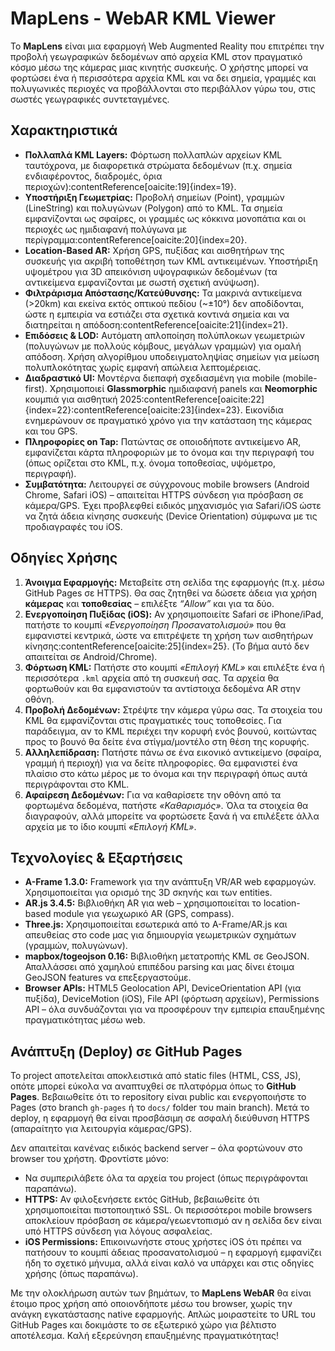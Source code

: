 # MapLens - WebAR KML Viewer

Το **MapLens** είναι μια εφαρμογή Web Augmented Reality που επιτρέπει την προβολή γεωγραφικών δεδομένων από αρχεία KML στον πραγματικό κόσμο μέσω της κάμερας μιας κινητής συσκευής. Ο χρήστης μπορεί να φορτώσει ένα ή περισσότερα αρχεία KML και να δει σημεία, γραμμές και πολυγωνικές περιοχές να προβάλλονται στο περιβάλλον γύρω του, στις σωστές γεωγραφικές συντεταγμένες.

## Χαρακτηριστικά
- **Πολλαπλά KML Layers:** Φόρτωση πολλαπλών αρχείων KML ταυτόχρονα, με διαφορετικά στρώματα δεδομένων (π.χ. σημεία ενδιαφέροντος, διαδρομές, όρια περιοχών):contentReference[oaicite:19]{index=19}.
- **Υποστήριξη Γεωμετρίας:** Προβολή σημείων (Point), γραμμών (LineString) και πολυγώνων (Polygon) από το KML. Τα σημεία εμφανίζονται ως σφαίρες, οι γραμμές ως κόκκινα μονοπάτια και οι περιοχές ως ημιδιαφανή πολύγωνα με περίγραμμα:contentReference[oaicite:20]{index=20}.
- **Location-Based AR:** Χρήση GPS, πυξίδας και αισθητήρων της συσκευής για ακριβή τοποθέτηση των KML αντικειμένων. Υποστήριξη υψομέτρου για 3D απεικόνιση υψογραφικών δεδομένων (τα αντικείμενα εμφανίζονται με σωστή σχετική ανύψωση).
- **Φιλτράρισμα Απόστασης/Κατεύθυνσης:** Τα μακρινά αντικείμενα (>20km) και εκείνα εκτός οπτικού πεδίου (~±10°) δεν αποδίδονται, ώστε η εμπειρία να εστιάζει στα σχετικά κοντινά σημεία και να διατηρείται η απόδοση:contentReference[oaicite:21]{index=21}.
- **Επιδόσεις & LOD:** Αυτόματη απλοποίηση πολύπλοκων γεωμετριών (πολυγώνων με πολλούς κόμβους, μεγάλων γραμμών) για ομαλή απόδοση. Χρήση αλγορίθμου υποδειγματοληψίας σημείων για μείωση πολυπλοκότητας χωρίς εμφανή απώλεια λεπτομέρειας.
- **Διαδραστικό UI:** Μοντέρνα διεπαφή σχεδιασμένη για mobile (mobile-first). Χρησιμοποιεί **Glassmorphic** ημιδιαφανή panels και **Neomorphic** κουμπιά για αισθητική 2025:contentReference[oaicite:22]{index=22}:contentReference[oaicite:23]{index=23}. Εικονίδια ενημερώνουν σε πραγματικό χρόνο για την κατάσταση της κάμερας και του GPS.
- **Πληροφορίες on Tap:** Πατώντας σε οποιοδήποτε αντικείμενο AR, εμφανίζεται κάρτα πληροφοριών με το όνομα και την περιγραφή του (όπως ορίζεται στο KML, π.χ. όνομα τοποθεσίας, υψόμετρο, περιγραφή).
- **Συμβατότητα:** Λειτουργεί σε σύγχρονους mobile browsers (Android Chrome, Safari iOS) – απαιτείται HTTPS σύνδεση για πρόσβαση σε κάμερα/GPS. Έχει προβλεφθεί ειδικός μηχανισμός για Safari/iOS ώστε να ζητά άδεια κίνησης συσκευής (Device Orientation) σύμφωνα με τις προδιαγραφές του iOS.

## Οδηγίες Χρήσης
1. **Άνοιγμα Εφαρμογής:** Μεταβείτε στη σελίδα της εφαρμογής (π.χ. μέσω GitHub Pages σε HTTPS). Θα σας ζητηθεί να δώσετε άδεια για χρήση **κάμερας** και **τοποθεσίας** – επιλέξτε *“Allow”* και για τα δύο.
2. **Ενεργοποίηση Πυξίδας (iOS):** Αν χρησιμοποιείτε Safari σε iPhone/iPad, πατήστε το κουμπί *«Ενεργοποίηση Προσανατολισμού»* που θα εμφανιστεί κεντρικά, ώστε να επιτρέψετε τη χρήση των αισθητήρων κίνησης:contentReference[oaicite:25]{index=25}. (Το βήμα αυτό δεν απαιτείται σε Android/Chrome).
3. **Φόρτωση KML:** Πατήστε στο κουμπί *«Επιλογή KML»* και επιλέξτε ένα ή περισσότερα `.kml` αρχεία από τη συσκευή σας. Τα αρχεία θα φορτωθούν και θα εμφανιστούν τα αντίστοιχα δεδομένα AR στην οθόνη.
4. **Προβολή Δεδομένων:** Στρέψτε την κάμερα γύρω σας. Τα στοιχεία του KML θα εμφανίζονται στις πραγματικές τους τοποθεσίες. Για παράδειγμα, αν το KML περιέχει την κορυφή ενός βουνού, κοιτώντας προς το βουνό θα δείτε ένα στίγμα/μοντέλο στη θέση της κορυφής.
5. **Αλληλεπίδραση:** Πατήστε πάνω σε ένα εικονικό αντικείμενο (σφαίρα, γραμμή ή περιοχή) για να δείτε πληροφορίες. Θα εμφανιστεί ένα πλαίσιο στο κάτω μέρος με το όνομα και την περιγραφή όπως αυτά περιγράφονται στο KML.
6. **Αφαίρεση Δεδομένων:** Για να καθαρίσετε την οθόνη από τα φορτωμένα δεδομένα, πατήστε *«Καθαρισμός»*. Όλα τα στοιχεία θα διαγραφούν, αλλά μπορείτε να φορτώσετε ξανά ή να επιλέξετε άλλα αρχεία με το ίδιο κουμπί *«Επιλογή KML»*.

## Τεχνολογίες & Εξαρτήσεις
- **A-Frame 1.3.0:** Framework για την ανάπτυξη VR/AR web εφαρμογών. Χρησιμοποιείται για ορισμό της 3D σκηνής και των entities.
- **AR.js 3.4.5:** Βιβλιοθήκη AR για web – χρησιμοποιείται το location-based module για γεωχωρικό AR (GPS, compass).
- **Three.js:** Χρησιμοποιείται εσωτερικά από το A-Frame/AR.js και απευθείας στο code μας για δημιουργία γεωμετρικών σχημάτων (γραμμών, πολυγώνων).
- **mapbox/togeojson 0.16:** Βιβλιοθήκη μετατροπής KML σε GeoJSON. Απαλλάσσει από χαμηλού επιπέδου parsing και μας δίνει έτοιμα GeoJSON features να επεξεργαστούμε.
- **Browser APIs:** HTML5 Geolocation API, DeviceOrientation API (για πυξίδα), DeviceMotion (iOS), File API (φόρτωση αρχείων), Permissions API – όλα συνδυάζονται για να προσφέρουν την εμπειρία επαυξημένης πραγματικότητας μέσω web.

## Ανάπτυξη (Deploy) σε GitHub Pages
Το project αποτελείται αποκλειστικά από static files (HTML, CSS, JS), οπότε μπορεί εύκολα να αναπτυχθεί σε πλατφόρμα όπως το **GitHub Pages**. Βεβαιωθείτε ότι το repository είναι public και ενεργοποιήστε το Pages (στο branch `gh-pages` ή το `docs/` folder του main branch). Μετά το deploy, η εφαρμογή θα είναι προσβάσιμη σε ασφαλή διεύθυνση HTTPS (απαραίτητο για λειτουργία κάμερας/GPS). 

Δεν απαιτείται κανένας ειδικός backend server – όλα φορτώνουν στο browser του χρήστη. Φροντίστε μόνο:
- Να συμπεριλάβετε όλα τα αρχεία του project (όπως περιγράφονται παραπάνω).
- **HTTPS:** Αν φιλοξενήσετε εκτός GitHub, βεβαιωθείτε ότι χρησιμοποιείται πιστοποιητικό SSL. Οι περισσότεροι mobile browsers αποκλείουν πρόσβαση σε κάμερα/γεωεντοπισμό αν η σελίδα δεν είναι υπό HTTPS σύνδεση για λόγους ασφαλείας.
- **iOS Permissions:** Επικοινωνήστε στους χρήστες iOS ότι πρέπει να πατήσουν το κουμπί άδειας προσανατολισμού – η εφαρμογή εμφανίζει ήδη το σχετικό μήνυμα, αλλά είναι καλό να υπάρχει και στις οδηγίες χρήσης (όπως παραπάνω).

Με την ολοκλήρωση αυτών των βημάτων, το **MapLens WebAR** θα είναι έτοιμο προς χρήση από οποιονδήποτε μέσω του browser, χωρίς την ανάγκη εγκατάστασης native εφαρμογής. Απλώς μοιραστείτε το URL του GitHub Pages και δοκιμάστε το σε εξωτερικό χώρο για βέλτιστο αποτέλεσμα. Καλή εξερεύνηση επαυξημένης πραγματικότητας!
